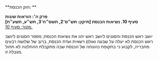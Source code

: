 **חוק הכנסת: **

**פרק ה׳: הוראות שונות**  
**סעיף 10. נשיאות הכנסת [תיקון: תש״ס־2, תשס״ח־3, תש״ע, תשע״ח]**  
[מקור: סעיף 10. ](https://he.wikisource.org/wiki/חוק_הכנסת#סעיף_10)  

יושב ראש הכנסת והסגנים ליושב ראש יהוו את נשיאות הכנסת; מספר הסגנים ליושב ראש הכנסת לא יעלה על שבעה ואולם רשאית ועדת הכנסת, ברוב של שלושה רבעים מחבריה, לקבוע כי בתקופת כהונתה של הכנסת שבה מתקבלת ההחלטה לא תחול מגבלה זו.